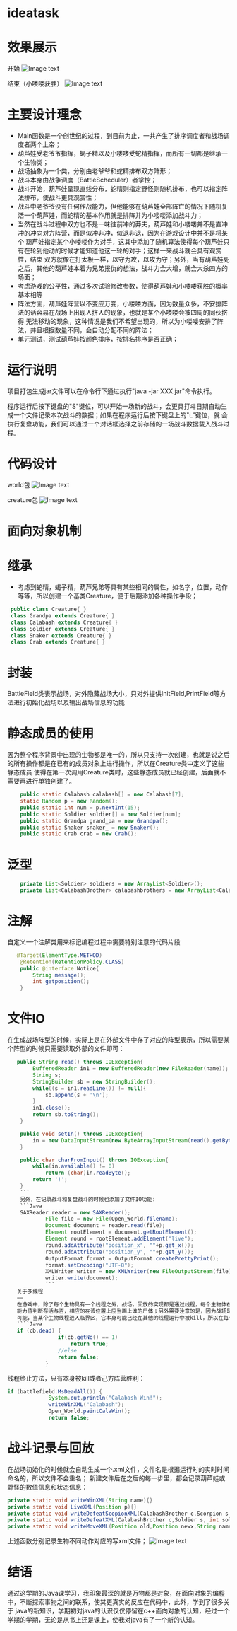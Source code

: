 # ideatask

效果展示
===
开始
![Image text](https://github.com/njuzmy/image/blob/master/start.PNG)

结束（小喽喽获胜）
![Image text](https://github.com/njuzmy/image/blob/master/End.PNG)

主要设计理念
====
* Main函数是一个创世纪的过程，到目前为止，一共产生了排序调度者和战场调度者两个上帝；
* 葫芦娃受老爷爷指挥，蝎子精以及小喽喽受蛇精指挥，而所有一切都是继承一个生物类；
* 战场抽象为一个类，分别由老爷爷和蛇精排布双方阵形；
* 战斗本身由战争调度（BattleScheduler）者掌控；
* 战斗开始，葫芦娃呈现直线分布，蛇精则指定野怪则随机排布，也可以指定阵法排布，使战斗更具观赏性；
* 战斗中老爷爷没有任何作战能力，但他能够在葫芦娃全部阵亡的情况下随机复活一个葫芦娃，而蛇精的基本作用就是排阵并为小喽喽添加战斗力；
* 当然在战斗过程中双方也不是一味往前冲的莽夫，葫芦娃和小喽喽并不是直冲冲的冲向对方阵营，而是似冲非冲，似退非退，因为在游戏设计中并不是将某个
葫芦娃指定某个小喽喽作为对手，这其中添加了随机算法使得每个葫芦娃只有在轮到他动的时候才能知道他这一轮的对手；这样一来战斗就会具有观赏性，结束
双方就像在打太极一样，以守为攻，以攻为守；另外，当有葫芦娃死之后，其他的葫芦娃本着为兄弟报仇的想法，战斗力会大增，就会大杀四方的场面；
* 考虑游戏的公平性，通过多次试验修改参数，使得葫芦娃和小喽喽获胜的概率基本相等
* 阵法方面，葫芦娃阵营以不变应万变，小喽喽方面，因为数量众多，不安排阵法的话容易在战场上出现人挤人的现象，也就是某个小喽喽会被四周的同伙挤得
无法移动的现象，这种情况是我们不希望出现的，所以为小喽喽安排了阵法，并且根据数量不同，会自动分配不同的阵法；
* 单元测试，测试葫芦娃按颜色排序，按排名排序是否正确；

运行说明
===
项目打包生成jar文件可以在命令行下通过执行"java -jar XXX.jar"命令执行。

程序运行后按下键盘的"S"键位，可以开始一场新的战斗，会更具打斗日期自动生成一个文件记录本次战斗的数据；如果在程序运行后按下键盘上的"L"键位，就
会执行复盘功能，我们可以通过一个对话框选择之前存储的一场战斗数据载入战斗过程。

代码设计
===
world包
![Image text](https://github.com/njuzmy/image/blob/master/world.PNG)

creature包
![Image text](https://github.com/njuzmy/image/blob/master/creature.PNG)

面向对象机制
====
继承
===
* 考虑到蛇精，蝎子精，葫芦兄弟等具有某些相同的属性，如名字，位置，动作等等，所以创建一个基类Creature，便于后期添加各种操作手段；
```Java
 public class Creature{ }
 class Grandpa extends Creature{ }
 class Calabash extends Creature{ }
 class Soldier extends Creature{ }
 class Snaker extends Creature{ }
 class Crab extends Creature{ }
```

封装
===
BattleField类表示战场，对外隐藏战场大小，只对外提供InitField,PrintField等方法进行初始化战场以及输出战场信息的功能

静态成员的使用
===
因为整个程序背景中出现的生物都是唯一的，所以只支持一次创建，也就是说之后的所有操作都是在已有的成员对象上进行操作，所以在Creature类中定义了这些静态成员
使得在第一次调用Creature类时，这些静态成员就已经创建，后面就不需要再进行单独创建了。
```Java
    public static Calabash calabash[] = new Calabash[7];
    static Random p = new Random();
    public static int num = p.nextInt(15);
    public static Soldier soldier[] = new Soldier[num];
    public static Grandpa grand_pa = new Grandpa();
    public static Snaker snaker_ = new Snaker();
    public static Crab crab = new Crab();
```

泛型
===
```java
    private List<Soldier> soldiers = new ArrayList<Soldier>();
    private List<CalabashBrother> calabashbrothers = new ArrayList<CalabashBrother>();
```

注解
===
自定义一个注解类用来标记编程过程中需要特别注意的代码片段
```Java
   @Target(ElementType.METHOD)
    @Retention(RetentionPolicy.CLASS)
    public @interface Notice{
        String message();
        int getposition();
    }
```

文件IO
===
在生成战场阵型的时候，实际上是在外部文件中存了对应的阵型表示，所以需要某个阵型的时候只需要读取外部的文件即可：
```Java
   public String read() throws IOException{
        BufferedReader in1 = new BufferedReader(new FileReader(name));
        String s;
        StringBuilder sb = new StringBuilder();
        while((s = in1.readLine()) != null){
            sb.append(s + '\n');
        }
        in1.close();
        return sb.toString();
    }

    public void setIn() throws IOException{
        in = new DataInputStream(new ByteArrayInputStream(read().getBytes()));
    }

    public char charFromInput() throws IOException{
        while(in.available() != 0)
            return (char)in.readByte();
        return '!';
    }
    ```
    另外，在记录战斗和复盘战斗的时候也添加了文件IO功能:
    ```Java
    SAXReader reader = new SAXReader();
            File file = new File(Open_World.filename);
            Document document = reader.read(file);
            Element rootElement = document.getRootElement();
            Element round = rootElement.addElement("live");
            round.addAttribute("position_x", ""+p.get_x());
            round.addAttribute("position_y", ""+p.get_y());
            OutputFormat format = OutputFormat.createPrettyPrint();
            format.setEncoding("UTF-8");
            XMLWriter writer = new XMLWriter(new FileOutputStream(file), format);
            writer.write(document);
            ```
   关于多线程
   ==
   在游戏中，除了每个生物具有一个线程之外，战场，回放的实现都是通过线程，每个生物体在自己的run函数里面都定义了下一步该走向何处，如果碰到敌人该如何根据
   能力值判断存活与否，相应的在该位置上应当画上谁的尸体；另外需要注意的是，因为战场是个灵临界区，所以同时只能将允许一个线程单独访问，所以会出现这样的一种
   可能，当某个生物线程进入临界区，它本身可能已经在其他的线程运行中被kill，所以在每个线程进入临界区时做的第一件事就是判断自己被kill了没有：
   ````Java
   if (cb.dead) {
                if(cb.getNo() == 1)
                    return true;
                //else
                return false;
            }
   ```
   线程终止方法，只有本身被kill或者己方阵营胜利：
   ```Java
   if (battlefield.MsDeadAll()) {
                System.out.println("Calabash Win!");
                writeWinXML("Calabash");
                Open_World.paintCalaWin();
                return false;
   ```
   
   战斗记录与回放
   ===
   在战场初始化的时候就会自动生成一个.xml文件，文件名是根据运行时的实时时间命名的，所以文件不会重名；
   新建文件后在之后的每一步里，都会记录葫芦娃或野怪的数值信息和状态信息：
   ```Java
   private static void writeWinXML(String name){}
   private static void LiveXML(Position p){}
   private static void writeDefeatScopionXML(CalabashBrother c,Scorpion s, int soldierIndex,int num, int num2){}
   private static void writeDefeatXML(CalabashBrother c,Soldier s, int soldierIndex,int num, int num2){}
   private static void writeMoveXML(Position old,Position newx,String name){}
   ```
   上述函数分别记录生物不同动作对应的写xml文件；
   ![Image text](https://github.com/njuzmy/image/blob/master/restore.PNG)
   
   结语
   ===
   通过这学期的Java课学习，我印象最深的就是万物都是对象，在面向对象的编程中，不断探索事物之间的联系，使其更真实的反应在代码中，此外，学到了很多关于
   java的新知识，学期初对java的认识仅仅停留在c++面向对象的认知，经过一个学期的学期，无论是从书上还是课上，使我对java有了一个新的认知。
     
   
